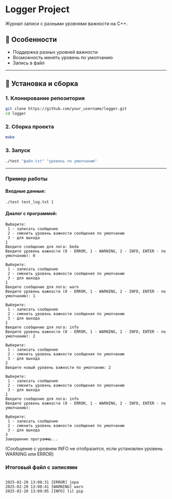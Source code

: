 # Logger Project

Журнал записи с разными уровнями важности на C++.


## 📌 Особенности

- Поддержка разных уровней важности
- Возможность менять уровень по умолчанию
- Запись в файл

---

## 🔧 Установка и сборка

### 1. Клонирование репозитория

```bash
git clone https://github.com/your_username/logger.git
cd logger
```

### 2. Сборка проекта

```bash
make
```

### 3. Запуск

```bash
./test "файл.txt" "уровень по умолчанию"
```

---

### Пример работы

#### Входные данные:

```bash
./test test_log.txt 1
```

#### Диалог с программой:

```
Выберите:
 1 - записать сообщение
 2 - сменить уровень важности сообщения по умолчанию
 3 - для выхода
1
Введите сообщение для лога: beda
Введите уровень важности (0 - ERROR, 1 - WARNING, 2 - INFO, ENTER - по умолчанию): 0

Выберите:
 1 - записать сообщение
 2 - сменить уровень важности сообщения по умолчанию
 3 - для выхода
1
Введите сообщение для лога: warn
Введите уровень важности (0 - ERROR, 1 - WARNING, 2 - INFO, ENTER - по умолчанию): 1

Выберите:
 1 - записать сообщение
 2 - сменить уровень важности сообщения по умолчанию
 3 - для выхода
1
Введите сообщение для лога: info
Введите уровень важности (0 - ERROR, 1 - WARNING, 2 - INFO, ENTER - по умолчанию): 2

Выберите:
 1 - записать сообщение
 2 - сменить уровень важности сообщения по умолчанию
 3 - для выхода
2
Введите новый уровень важности по умолчанию: 2

Выберите:
 1 - записать сообщение
 2 - сменить уровень важности сообщения по умолчанию
 3 - для выхода
1
Введите сообщение для лога: info
Введите уровень важности (0 - ERROR, 1 - WARNING, 2 - INFO, ENTER - по умолчанию):

Выберите:
 1 - записать сообщение
 2 - сменить уровень важности сообщения по умолчанию
 3 - для выхода
3
Завершение программы...
```

(Сообщение с уровнем INFO не отобразится, если установлен уровень WARNING или ERROR)


### Итоговый файл с записями
```

2025-02-20 13:08:31 [ERROR] jopa
2025-02-20 13:08:41 [WARNING] warn
2025-02-20 13:09:05 [INFO] lil pip

```


